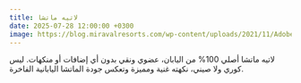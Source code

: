 ```yaml
---
title: لاتيه ماتشا
date: 2025-07-28 12:00:00 +0300
image: https://blog.miravalresorts.com/wp-content/uploads/2021/11/AdobeStock_107149260-1920x1280.jpeg
---
```


لاتيه ماتشا أصلي 100% من اليابان، عضوي ونقي بدون أي إضافات أو منكهات. ليس كوري ولا صيني، نكهته غنية ومميزة وتعكس جودة الماتشا اليابانية الفاخرة. 